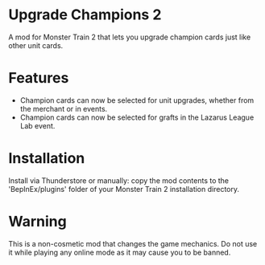 # Upgrade Champions 2

A mod for Monster Train 2 that lets you upgrade champion cards just like other unit cards.

# Features

- Champion cards can now be selected for unit upgrades, whether from the merchant or in events.
- Champion cards can now be selected for grafts in the Lazarus League Lab event.

# Installation

Install via Thunderstore or manually: copy the mod contents to the 'BepInEx/plugins' folder of your Monster Train 2 installation directory.

# Warning

This is a non-cosmetic mod that changes the game mechanics. Do not use it while playing any online mode as it may cause you to be banned.
